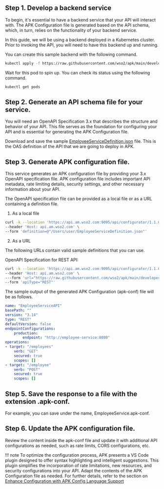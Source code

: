 ## Step 1. Develop a backend service
   
To begin, it's essential to have a backend service that your API will interact with. The APK Configuration file is generated based on the API schema, which, in turn, relies on the functionality of your backend service. 

In this guide, we will be using a backend deployed in a Kubernetes cluster. Prior to invoking the API, you will need to have this backend up and running.

You can create this sample backend with the following command.

``` bash
kubectl apply -f https://raw.githubusercontent.com/wso2/apk/main/developer/tryout/samples/qsg-sample-backend.yaml
```

Wait for this pod to spin up. You can check its status using the following command.

``` bash
kubectl get pods
```

## Step 2. Generate an API schema file for your service. 

You will need an OpenAPI Specification 3.x that describes the structure and behavior of your API. This file serves as the foundation for configuring your API and is essential for generating the APK Configuration file.

Download and save the sample [EmployeeServiceDefinition.json](https://raw.githubusercontent.com/wso2/apk/main/developer/tryout/samples/definitions/EmployeeServiceDefinition.json) file. This is the OAS definition of the API that we are going to deploy in APK.

## Step 3. Generate APK configuration file.
    
This service generates an APK configuration file by providing your 3.x OpenAPI specification file. APK configuration file includes important API metadata, rate limiting details, security settings, and other necessary information about your API.

The OpenAPI specification file can be provided as a local file or as a URL containing a definition file.

1. As a local file

```bash
curl -k --location 'https://api.am.wso2.com:9095/api/configurator/1.1.0/apis/generate-configuration' \
--header 'Host: api.am.wso2.com' \
--form 'definition=@"/Users/user/EmployeeServiceDefinition.json"'
```

2. As a URL

The following URLs contain valid sample definitions that you can use.

OpenAPI Specification for REST API:

```bash
curl -k --location 'https://api.am.wso2.com:9095/api/configurator/1.1.0/apis/generate-configuration' \
--header 'Host: api.am.wso2.com' \
---form 'url="https://raw.githubusercontent.com/wso2/apk/main/developer/tryout/samples/definitions/EmployeeServiceDefinition.json"' \
--form 'apiType="REST"'
```

The sample output of the generated APK Configuration (apk-conf) file will be as follows.

```yaml
name: "EmployeeServiceAPI"
basePath: ""
version: "3.14"
type: "REST"
defaultVersion: false
endpointConfigurations:
    production:
        endpoint: "http://employee-service:8080"
operations:
- target: "/employees"
    verb: "GET"
    secured: true
    scopes: []
- target: "/employee"
    verb: "POST"
    secured: true
    scopes: []
```

## Step 5. Save the response to a file with the extension .apk-conf. 

For example, you can save under the name, EmployeeService.apk-conf.

## Step 6. Update the APK configuration file.

Review the content inside the apk-conf file and update it with additional API configurations as needed, such as rate limits, CORS configurations, etc.

!!! note
    To optimize the configuration process, APK presents a VS Code plugin designed to offer syntax highlighting and intelligent suggestions. This plugin simplifies the incorporation of rate limitations, new resources, and security configurations into your API. Adapt the contents of the APK Configuration file as needed. For further details, refer to the section on [Enhance Configuration with APK Config Language Support](../../../../api-management-overview/apk-conf-lang-support/)